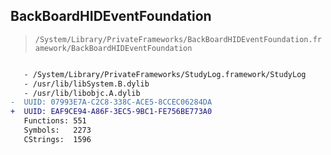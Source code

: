 ## BackBoardHIDEventFoundation

> `/System/Library/PrivateFrameworks/BackBoardHIDEventFoundation.framework/BackBoardHIDEventFoundation`

```diff

   - /System/Library/PrivateFrameworks/StudyLog.framework/StudyLog
   - /usr/lib/libSystem.B.dylib
   - /usr/lib/libobjc.A.dylib
-  UUID: 07993E7A-C2C8-338C-ACE5-8CCEC06284DA
+  UUID: EAF9CE94-A86F-3EC5-9BC1-FE756BE773A0
   Functions: 551
   Symbols:   2273
   CStrings:  1596

```
